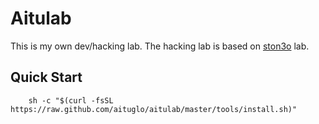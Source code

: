 Aitulab
=======

This is my own dev/hacking lab. The hacking lab is based on [ston3o]("https://blog.ston3o.me/creer-hacklab-virtuel-docker/") lab.

Quick Start
---

```
    sh -c "$(curl -fsSL https://raw.github.com/aituglo/aitulab/master/tools/install.sh)"
```